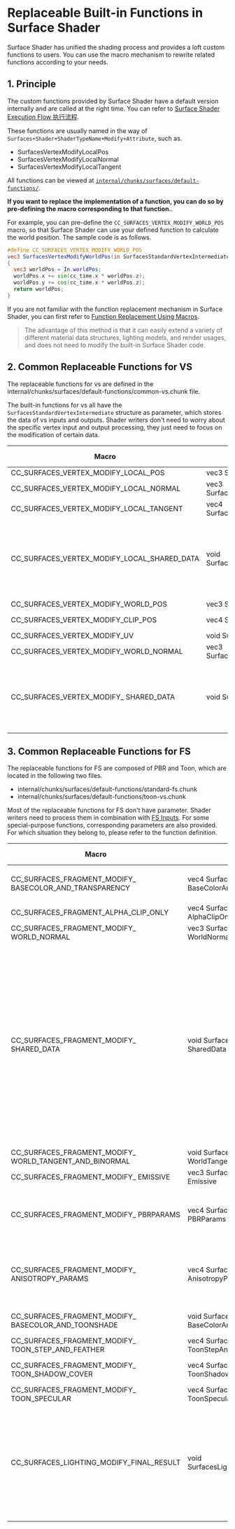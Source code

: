 # Replaceable Built-in Functions in Surface Shader

Surface Shader has unified the shading process and provides a loft custom functions to users. You can use the macro mechanism to rewrite related functions according to your needs.

## 1. Principle

The custom functions provided by Surface Shader have a default version internally and are called at the right time. You can refer to [Surface Shader Execution Flow 执行流程](./shader-code-flow.md).

These functions are usually named in the way of `Surfaces+Shader+ShaderTypeName+Modify+Attribute`, such as.
- SurfacesVertexModifyLocalPos
- SurfacesVertexModifyLocalNormal
- SurfacesVertexModifyLocalTangent

All functions can be viewed at [`internal/chunks/surfaces/default-functions/`](https://github.com/cocos/cocos-engine/tree/v3.7.0/editor/assets/chunks/surfaces/default-functions).

**If you want to replace the implementation of a function, you can do so by pre-defining the macro corresponding to that function.**.

For example, you can pre-define the `CC_SURFACES_VERTEX_MODIFY_WORLD_POS` macro, so that Surface Shader can use your defined function to calculate the world position. The sample code is as follows.

```glsl
#define CC_SURFACES_VERTEX_MODIFY_WORLD_POS
vec3 SurfacesVertexModifyWorldPos(in SurfacesStandardVertexIntermediate In)
{
  vec3 worldPos = In.worldPos;
  worldPos.x += sin(cc_time.x * worldPos.z);
  worldPos.y += cos(cc_time.x * worldPos.z);
  return worldPos;
}
```

If you are not familiar with the function replacement mechanism in Surface Shader, you can first refer to [Function Replacement Using Macros](./function-replace.md).

> The advantage of this method is that it can easily extend a variety of different material data structures, lighting models, and render usages, and does not need to modify the built-in Surface Shader code.

## 2. Common Replaceable Functions for VS

The replaceable functions for vs are defined in the internal/chunks/surfaces/default-functions/common-vs.chunk file.

The built-in functions for vs all have the `SurfacesStandardVertexIntermediate` structure as parameter, which stores the data of vs inputs and outputs. Shader writers don't need to worry about the specific vertex input and output processing, they just need to focus on the modification of certain data.

| Macro                                  | Function                           | Material Type | Description                                                     |
| ------------------------------------------- | ---------------------------------------- | -------------- | ------------------------------------------------------------ |
| CC_SURFACES_VERTEX_MODIFY_LOCAL_POS         | vec3 SurfacesVertexModifyLocalPos        | Common         | Used to modify local position                                     |
| CC_SURFACES_VERTEX_MODIFY_LOCAL_NORMAL      | vec3 SurfacesVertexModifyLocalNormal     | Common         | Used to modify local normal                                     |
| CC_SURFACES_VERTEX_MODIFY_LOCAL_TANGENT     | vec4 SurfacesVertexModifyLocalTangent    | Common         | Used to modify local tangent and mirror normal marker                       |
| CC_SURFACES_VERTEX_MODIFY_LOCAL_SHARED_DATA | void SurfacesVertexModifyLocalSharedData | Common         | If some textures and calculations need to be used in multiple material nodes, they can be performed in this function, called before world transformation, directly modifying the three local parameters inside the `SurfaceStandardVertexIntermediate` structure. |
| CC_SURFACES_VERTEX_MODIFY_WORLD_POS         | vec3 SurfacesVertexModifyWorldPos        | Common         | Used to modify world position.
| CC_SURFACES_VERTEX_MODIFY_CLIP_POS          | vec4 SurfacesVertexModifyClipPos         | Common         | Used to modify position in clip space (projected position)         |
| CC_SURFACES_VERTEX_MODIFY_UV                | void SurfacesVertexModifyUV              | Common         | Used to modify uv coordinates                 |
| CC_SURFACES_VERTEX_MODIFY_WORLD_NORMAL      | vec3 SurfacesVertexModifyWorldNormal     | Common         | Used to modify world normal                     |
| CC_SURFACES_VERTEX_MODIFY_ SHARED_DATA      | void SurfacesVertexModify SharedData     | Common         | If some textures and calculations need to be used in multiple material nodes, they can be performed in this function, directly modifying the parameters inside the `SurfaceStandardVertexIntermediate` structure, reducing performance consumption |

## 3. Common Replaceable Functions for FS

The replaceable functions for FS  are composed of PBR and Toon, which are located in the following two files.
- internal/chunks/surfaces/default-functions/standard-fs.chunk
- internal/chunks/surfaces/default-functions/toon-vs.chunk

Most of the replaceable functions for FS don't have parameter. Shader writers need to process them in combination with [FS Inputs](./fs-input.md). For some special-purpose functions, corresponding parameters are also provided. For which situation they belong to, please refer to the function definition.

| Macro                                             | Function                                       | Material Type | Description                                                     |
| ------------------------------------------------------- | ---------------------------------------------------- | -------------- | ------------------------------------------------------------ |
| CC_SURFACES_FRAGMENT_MODIFY_ BASECOLOR_AND_TRANSPARENCY | vec4 SurfacesFragmentModify BaseColorAndTransparency | Common         | Used to modify the base color, including alpha channel |
| CC_SURFACES_FRAGMENT_ALPHA_CLIP_ONLY                    | vec4 SurfacesFragmentModify AlphaClipOnly            | Common         | Used to process alpha test |
| CC_SURFACES_FRAGMENT_MODIFY_ WORLD_NORMAL               | vec3 SurfacesFragmentModify WorldNormal              | Common         | Used to modify world normal                        |
| CC_SURFACES_FRAGMENT_MODIFY_ SHARED_DATA                | void SurfacesFragmentModify SharedData               | Common         | If some textures and calculations need to be used in multiple material nodes, they can be performed in this function, directly modifying the parameters inside the Surface structure, reducing performance consumption, similar to the surf() function in legacy shader. Necessary header files need to be included before defining the function |
| CC_SURFACES_FRAGMENT_MODIFY_ WORLD_TANGENT_AND_BINORMAL | void SurfacesFragmentModify WorldTangentAndBinormal  | Standard PBR   | Used modify world tangent                        |
| CC_SURFACES_FRAGMENT_MODIFY_ EMISSIVE                   | vec3 SurfacesFragmentModify Emissive                 | Standard PBR   | Used to modify emissive                                       |
| CC_SURFACES_FRAGMENT_MODIFY_ PBRPARAMS                  | vec4 SurfacesFragmentModify PBRParams                | Standard PBR   | Used to modify PBR parameters vec4(ao, roughness, metallic, specularIntensity) |
| CC_SURFACES_FRAGMENT_MODIFY_ ANISOTROPY_PARAMS          | vec4 SurfacesFragmentModify AnisotropyParams         | Standard PBR   | Used to modify anisotropy-related parameters vec4(rotation, shape, unused, unused)  |
| CC_SURFACES_FRAGMENT_MODIFY_ BASECOLOR_AND_TOONSHADE    | void SurfacesFragmentModify BaseColorAndToonShade    | Toon           | Used to modify the base color and toon shade                                           |
| CC_SURFACES_FRAGMENT_MODIFY_ TOON_STEP_AND_FEATHER      | vec4 SurfacesFragmentModify ToonStepAndFeather       | Toon           | Used to modify step and feather                                             |
| CC_SURFACES_FRAGMENT_MODIFY_ TOON_SHADOW_COVER          | vec4 SurfacesFragmentModify ToonShadowCover          | Toon           | Used to modify toon shadow cover                                             |
| CC_SURFACES_FRAGMENT_MODIFY_ TOON_SPECULAR              | vec4 SurfacesFragmentModify ToonSpecular             | Toon           | Used to modify toon specular                                             |
| CC_SURFACES_LIGHTING_MODIFY_FINAL_RESULT                | void SurfacesLightingModifyFinalResult               | Common         | Custom lighting model, can modify the previously calculated lighting result, such as adding outline light,Necessary header files need to be included before defining the function. |
